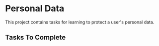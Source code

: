 # Personal Data

This project contains tasks for learning to protect a user's personal data.

## Tasks To Complete